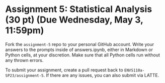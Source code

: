 # Assignment 5: Statistical Analysis (30 pt) (Due Wednesday, May 3, 11:59pm)

Fork the `assignment-5` repo to your personal GitHub account. Write your answers to the prompts inside of answers.ipynb, either in Markdown or Python cells, at your discretion. Make sure that all Python cells run without any thrown errors.

To submit your assignment, create a pull request back to `ENVS110a-SP23/assignment-5`. If there are any issues, you can also submit via LATTE.